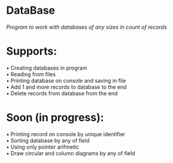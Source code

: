 # DataBase

<i>Program to work with databases of any sizes in count of records</i>

# Supports:
  • Creating databases in program <br>
  • Reading from files <br>
  • Printing database on console and saving in file <br>
  • Add 1 and more records to database to the end <br>
  • Delete records from database from the end <br>

# Soon (in progress):
  • Printing record on console by unique identifier <br>
  • Sorting database by any of field <br>
  • Using only pointer arifmetic <br>
  • Draw circular and column diagrams by any of field <br>

